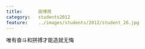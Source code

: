 ```yaml
---
title:		田博雨
category:	students2012
feature:	../images/students/2012/student_26.jpg
---
```

唯有奋斗和拼搏才能造就无悔


